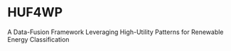 # HUF4WP
A Data-Fusion Framework Leveraging High-Utility Patterns for Renewable Energy Classification


